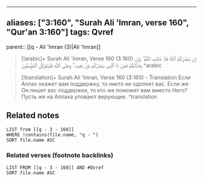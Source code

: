 
---
aliases: ["3:160", "Surah Ali 'Imran, verse 160", "Qur'an 3:160"]
tags: Qvref
---

parent:: [[q - Ali 'Imran (3)|Ali 'Imran]]

> [!arabic]+ Surah Ali 'Imran, Verse 160 (3:160)
> <span class="quran-arabic">إِن يَنصُرْكُمُ ٱللَّهُ فَلَا غَالِبَ لَكُمْ ۖ وَإِن يَخْذُلْكُمْ فَمَن ذَا ٱلَّذِى يَنصُرُكُم مِّنۢ بَعْدِهِۦ ۗ وَعَلَى ٱللَّهِ فَلْيَتَوَكَّلِ ٱلْمُؤْمِنُونَ</span>
^arabic

> [!translation]+ Surah Ali 'Imran, Verse 160 (3:160) - Translation
> Если Аллах окажет вам поддержку, то никто не одолеет вас. Если же Он лишит вас поддержки, то кто же поможет вам вместо Него? Пусть же на Аллаха уповают верующие.
^translation



## Related notes
```dataview
LIST from [[q - 3 - 160]]
WHERE !contains(file.name, "q - ")
SORT file.name ASC
```

### Related verses (footnote backlinks)
```dataview
LIST FROM [[q - 3 - 160]] AND #Qvref
SORT file.name ASC
```

